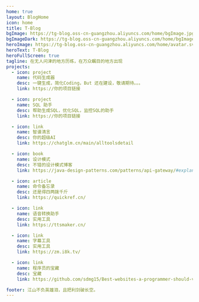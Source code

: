 ```yaml
---
home: true
layout: BlogHome
icon: home
title: T-Blog
bgImage: https://tg-blog.oss-cn-guangzhou.aliyuncs.com/home/bgImage.jpg
bgImageDark: https://tg-blog.oss-cn-guangzhou.aliyuncs.com/home/bgImage.jpg
heroImage: https://tg-blog.oss-cn-guangzhou.aliyuncs.com/home/avatar.svg
heroText: T-Blog
heroFullScreen: true
tagline: 在无人问津的地方历练，在万众瞩目的地方出现
projects:
  - icon: project
    name: 代码生成器
    desc: 一键生成，简化Coding，But 还在建设，敬请期待。。。
    link: https://你的项目链接

  - icon: project
    name: SQL 助手
    desc: 帮助生成SQL，优化SQL，监控SQL的助手
    link: https://你的项目链接

  - icon: link
    name: 智谱清言
    desc: 你的超级AI
    link: https://chatglm.cn/main/alltoolsdetail

  - icon: book
    name: 设计模式
    desc: 不错的设计模式博客
    link: https://java-design-patterns.com/patterns/api-gateway/#explanation

  - icon: article
    name: 命令备忘录
    desc: 还是得四两拨千斤
    link: https://quickref.cn/

  - icon: link
    name: 语音转换助手
    desc: 实用工具
    link: https://ttsmaker.cn/

  - icon: link
    name: 字幕工具
    desc: 实用工具
    link: https://zm.i8k.tv/

  - icon: link
    name: 程序员的宝藏
    desc: 宝藏
    link: https://github.com/sdmg15/Best-websites-a-programmer-should-visit

footer: 江山不负英雄泪，且把利剑破长空。
---
```

